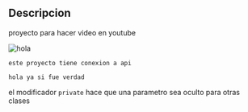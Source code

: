 ## Descripcion 
proyecto para hacer video en youtube

![hola ](https://i.ibb.co/fMbsL0q/2.png)

    este proyecto tiene conexion a api
    
~~~
hola ya si fue verdad
~~~

el modificador `private` hace que una parametro sea oculto para otras clases
